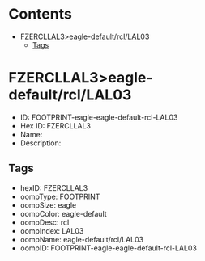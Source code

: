 



Contents
========

* [FZERCLLAL3>eagle-default/rcl/LAL03](#fzercllal3eagle-defaultrcllal03)
	* [Tags](#tags)

# FZERCLLAL3>eagle-default/rcl/LAL03

- ID: FOOTPRINT-eagle-eagle-default-rcl-LAL03
- Hex ID: FZERCLLAL3
- Name: 
- Description: 

## Tags

- hexID: FZERCLLAL3
- oompType: FOOTPRINT
- oompSize: eagle
- oompColor: eagle-default
- oompDesc: rcl
- oompIndex: LAL03
- oompName: eagle-default/rcl/LAL03
- oompID: FOOTPRINT-eagle-eagle-default-rcl-LAL03
